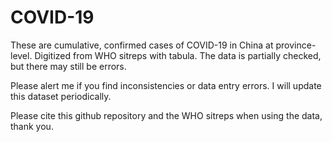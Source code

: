 # COVID-19
These are cumulative, confirmed cases of COVID-19 in China at province-level. Digitized from WHO sitreps with tabula. The data is partially checked, but there may still be errors. 

Please alert me if you find inconsistencies or data entry errors. I will update this dataset periodically. 

Please cite this github repository and the WHO sitreps when using the data, thank you. 
